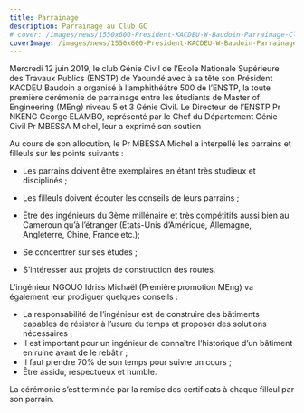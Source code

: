 ```yaml
---
title: Parrainage
description: Parrainage au Club GC
# cover: /images/news/1550x600-President-KACDEU-W-Baudoin-Parrainage-Club-GC-Premier-Edition.jpg
coverImage: /images/news/1550x600-President-KACDEU-W-Baudoin-Parrainage-Club-GC-Premier-Edition.jpg
---
```


Mercredi 12 juin 2019, le club Génie Civil de l’Ecole Nationale Supérieure des Travaux Publics (ENSTP) de Yaoundé avec à sa tête son Président KACDEU Baudoin a organisé à l’amphithéâtre 500 de l’ENSTP, la toute première cérémonie de parrainage entre les étudiants de Master of Engineering (MEng) niveau 5 et 3 Génie Civil. Le Directeur de l’ENSTP Pr NKENG George ELAMBO, représenté par le Chef du Département Génie Civil Pr MBESSA Michel, leur a exprimé son soutien

Au cours de son allocution, le Pr MBESSA Michel a interpellé les parrains et filleuls sur les points suivants :

- Les parrains doivent être exemplaires en étant très studieux et disciplinés ;

- Les filleuls doivent écouter les conseils de leurs parrains ;
- Être des ingénieurs du 3ème millénaire et très compétitifs aussi bien au Cameroun qu’à l’étranger (Etats-Unis d’Amérique, Allemagne, Angleterre, Chine, France etc.);
- Se concentrer sur ses études ;
- S’intéresser aux projets de construction des routes.


L’ingénieur NGOUO Idriss Michaël (Première promotion MEng) va également leur prodiguer quelques conseils :

- La responsabilité de l’ingénieur est de construire des bâtiments capables de résister à l’usure du temps et proposer des solutions nécessaires ;
- Il est important pour un ingénieur de connaître l’historique d’un bâtiment en ruine avant de le rebâtir ;
- Il faut prendre 70% de son temps pour suivre un cours ;
- Être assidu, respectueux et humble.


La cérémonie s’est terminée par la remise des certificats à chaque filleul par son parrain.